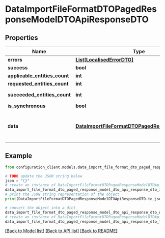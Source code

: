 # DataImportFileFormatDTOPagedResponseModelDTOApiResponseDTO


## Properties

Name | Type | Description | Notes
------------ | ------------- | ------------- | -------------
**errors** | [**List[LocalisedErrorDTO]**](LocalisedErrorDTO.md) |  | [optional] 
**success** | **bool** |  | [optional] 
**applicable_entities_count** | **int** |  | [optional] 
**requested_entities_count** | **int** |  | [optional] 
**succeeded_entities_count** | **int** |  | [optional] [readonly] 
**is_synchronous** | **bool** |  | [optional] 
**data** | [**DataImportFileFormatDTOPagedResponseModelDTO**](DataImportFileFormatDTOPagedResponseModelDTO.md) | The updated entity in case of modifications or creation | [optional] 

## Example

```python
from configuration_client.models.data_import_file_format_dto_paged_response_model_dto_api_response_dto import DataImportFileFormatDTOPagedResponseModelDTOApiResponseDTO

# TODO update the JSON string below
json = "{}"
# create an instance of DataImportFileFormatDTOPagedResponseModelDTOApiResponseDTO from a JSON string
data_import_file_format_dto_paged_response_model_dto_api_response_dto_instance = DataImportFileFormatDTOPagedResponseModelDTOApiResponseDTO.from_json(json)
# print the JSON string representation of the object
print(DataImportFileFormatDTOPagedResponseModelDTOApiResponseDTO.to_json())

# convert the object into a dict
data_import_file_format_dto_paged_response_model_dto_api_response_dto_dict = data_import_file_format_dto_paged_response_model_dto_api_response_dto_instance.to_dict()
# create an instance of DataImportFileFormatDTOPagedResponseModelDTOApiResponseDTO from a dict
data_import_file_format_dto_paged_response_model_dto_api_response_dto_from_dict = DataImportFileFormatDTOPagedResponseModelDTOApiResponseDTO.from_dict(data_import_file_format_dto_paged_response_model_dto_api_response_dto_dict)
```
[[Back to Model list]](../README.md#documentation-for-models) [[Back to API list]](../README.md#documentation-for-api-endpoints) [[Back to README]](../README.md)


